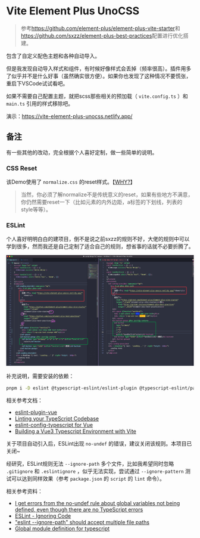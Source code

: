 # Vite Element Plus UnoCSS

> 参考<https://github.com/element-plus/element-plus-vite-starter>和<https://github.com/sxzz/element-plus-best-practices>配置进行优化搭建。

包含了自定义配色主题和各种自动导入。

但是我发现自动导入样式和组件，有时候好像样式会丢掉（频率很高）。插件用多了似乎并不是什么好事（虽然确实很方便）。如果你也发现了这种情况不要慌张，重启下VSCode试试看吧。

如果不需要自己配置主题，就把scss那些相关的预加载（ `vite.config.ts` ）和 `main.ts` 引用的样式移除吧。

演示：<https://vite-element-plus-unocss.netlify.app/>

## 备注

有一些其他的改动，完全根据个人喜好定制，做一些简单的说明。

### CSS Reset

该Demo使用了 `normalize.css` 的reset样式。【[WHY?](https://github.com/whidy/Vite-Element-Plus-UnoCSS/tree/with-tailwindcss-reset)】

> 当然，你必须了解normalize不是传统意义的reset，如果有些地方不满意，你仍然需要reset一下（比如元素的内外边距，a标签的下划线，列表的style等等）。

### ESLint

个人喜好明明白白的建项目，倒不是说之前sxzz的规则不好，大佬的规则中可以学到很多，然而我还是自己定制了适合自己的规则，想省事的话就不必要折腾了。

![对比，左侧sxzz，右侧定制](./docs/code-compared-eslint.png)

补充说明，需要安装的依赖：

```bash
pnpm i -D eslint @typescript-eslint/eslint-plugin @typescript-eslint/parser @vue/eslint-config-typescript eslint-plugin-vue
```

相关参考文档：

* [eslint-plugin-vue](https://eslint.vuejs.org/user-guide/#installation)
* [Linting your TypeScript Codebase](https://typescript-eslint.io/docs/linting/)
* [eslint-config-typescript for Vue](https://github.com/vuejs/eslint-config-typescript)
* [Building a Vue3 Typescript Environment with Vite](https://miyauchi.dev/posts/vite-vue3-typescript/)

关于项目自动引入后，ESLint出现 `no-undef` 的错误，建议关闭该规则。本项目已关闭~

经研究，ESLint规则无法 `--ignore-path` 多个文件，比如我希望同时忽略 `.gitignore` 和 `.eslintignore` ，似乎无法实现，尝试通过 `--ignore-pattern` 测试可以达到同样效果（参考 `package.json` 的 `script` 的 `lint` 命令）。

相关参考资料：

* [I get errors from the no-undef rule about global variables not being defined, even though there are no TypeScript errors](https://github.com/typescript-eslint/typescript-eslint/blob/main/docs/linting/TROUBLESHOOTING.md#i-get-errors-from-the-no-undef-rule-about-global-variables-not-being-defined-even-though-there-are-no-typescript-errors)
* [ESLint - Ignoring Code](https://eslint.org/docs/user-guide/configuring/ignoring-code)
* ["eslint --ignore-path" should accept multiple file paths](https://github.com/eslint/eslint/issues/9794)
* [Global module definition for typescript](https://stackoverflow.com/questions/63509978/global-module-definition-for-typescript)
